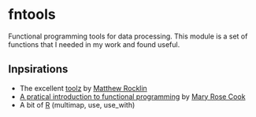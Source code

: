 # fntools

Functional programming tools for data processing. This module is a set of
functions that I needed in my work and found useful. 


## Inpsirations

* The excellent [toolz][toolz] by [Matthew Rocklin][mrocklin]
* [A pratical introduction to functional programming][functional_programming] by [Mary Rose Cook][maryrosecook]
* A bit of [R][r_lang] (multimap, use, use_with)


[toolz]: https://github.com/mrocklin/toolz
[functional_programming]: http://maryrosecook.com/blog/post/a-practical-introduction-to-functional-programming
[mrocklin]: https://github.com/mrocklin
[maryrosecook]: https://github.com/maryrosecook
[r_lang]: http://www.r-project.org
